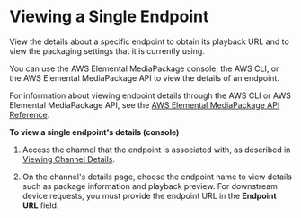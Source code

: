 # Viewing a Single Endpoint<a name="endpoints-view-one"></a>

View the details about a specific endpoint to obtain its playback URL and to view the packaging settings that it is currently using\.

You can use the AWS Elemental MediaPackage console, the AWS CLI, or the AWS Elemental MediaPackage API to view the details of an endpoint\.

For information about viewing endpoint details through the AWS CLI or AWS Elemental MediaPackage API, see the [AWS Elemental MediaPackage API Reference](http://docs.aws.amazon.com/mediapackage/latest/apireference/)\.

**To view a single endpoint's details \(console\)**

1. Access the channel that the endpoint is associated with, as described in [Viewing Channel Details](channels-view.md)\.

1. On the channel's details page, choose the endpoint name to view details such as package information and playback preview\. For downstream device requests, you must provide the endpoint URL in the **Endpoint URL** field\.